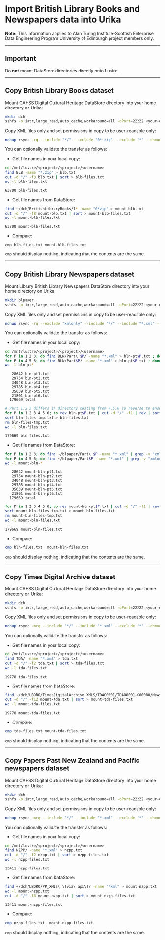 # Import British Library Books and Newspapers data into Urika

**Note:** This information applies to Alan Turing Institute-Scottish Enterprise Data Engineering Program University of Edinburgh project members only.

---

## Important

Do **not** mount DataStore directories directly onto Lustre.

---

## Copy British Library Books dataset

Mount CAHSS Digital Cultural Heritage DataStore directory into your home directory on Urika:

```bash
mkdir dch
sshfs -o intr,large_read,auto_cache,workaround=all -oPort=22222 <your-datastore-username>@chss.datastore.ed.ac.uk:/chss/datastore/chss/groups/Digital-Cultural-Heritage dch
```

Copy XML files only and set permissions in copy to be user-readable only:

```bash
nohup rsync -rq --include "*/" --include "0*.zip" --exclude "*" --chmod=Du=rwx,Dgo=,Fu=rwx,Fgo= dch/BritishLibraryBooks/1* /mnt/lustre/<project>/<project>/<username>/XXXBLB &
```

You can optionally validate the transfer as follows:

* Get file names in your local copy:

```bash
cd /mnt/lustre/<project>/<project>/<username>
find BLB -name "*.zip" > blb.txt
cut -d "/" -f3 blb.txt | sort > blb-files.txt
wc -l blb-files.txt
```
```
63700 blb-files.txt
```

* Get file names from DataStore:

```bash
find ~/dch/BritishLibraryBooks/1* -name "0*zip" > mount-blb.txt
cut -d "/" -f8 mount-blb.txt | sort > mount-blb-files.txt
wc -l mount-blb-files.txt
```
```
63700 mount-blb-files.txt
```

* Compare:

```
cmp blb-files.txt mount-blb-files.txt
```

`cmp` should display nothing, indicating that the contents are the same.

---

## Copy British Library Newspapers dataset

Mount Library British Library Newspapers DataStore directory into your home directory on Urika:

```bash
mkdir blpaper
sshfs -o intr,large_read,auto_cache,workaround=all -oPort=22222 <your-datastore-username>@sg.datastore.ed.ac.uk:/sg/datastore/lib/groups/lac-store/blpaper blpaper
```

Copy XML files only and set permissions in copy to be user-readable only:

```bash
nohup rsync -rq --exclude "xmlonly" --include "*/" --include "*.xml" --exclude "*" --chmod=Du=rwx,Dgo=,Fu=rw,Fgo= blpaper/Part* /mnt/lustre/<project>/<project>/<username>/BLN &
```

You can optionally validate the transfer as follows:

* Get file names in your local copy:

```bash
cd /mnt/lustre/<project>/<project>/<username>
for P in 1 2 3; do find BLN/Part\ $P/ -name "*.xml" > bln-pt$P.txt ; done
for P in 4 5 6; do find BLN/Part$P/ -name "*.xml" > bln-pt$P.txt ; done
wc -l bln-pt*
```
```
   28642 bln-pt1.txt
   29754 bln-pt2.txt
   34048 bln-pt3.txt
   29785 bln-pt4.txt
   35639 bln-pt5.txt
   21801 bln-pt6.txt
  179669 total
```
```bash
# Part 1,2,3 differs in directory nesting from 4,5,6 so reverse to ensure file name is in first column, slice out file name, then reverse back.
for P in 1 2 3 4 5 6; do rev bln-pt$P.txt | cut -d "/" -f1 | rev | sort >> bln-files-tmp.txt ; done
sort bln-files-tmp.txt > bln-files.txt
rm bln-files-tmp.txt
wc -l bln-files.txt
```
```
179669 bln-files.txt
```

* Get file names from DataStore:

```bash
for P in 1 2 3; do find ~/blpaper/Part\ $P -name "*.xml" | grep -v "xmlonly" > mount-bln-pt$P.txt ; done &
for P in 4 5 6; do find ~/blpaper/Part$P -name "*.xml" | grep -v "xmlonly" > mount-bln-pt$P.txt ; done &
wc -l mount-bln-*
```
```
   28642 mount-bln-pt1.txt
   29754 mount-bln-pt2.txt
   34048 mount-bln-pt3.txt
   29785 mount-bln-pt4.txt
   35639 mount-bln-pt5.txt
   21801 mount-bln-pt6.txt
  179669 total
```
```bash
for P in 1 2 3 4 5 6; do rev mount-bln-pt$P.txt | cut -d "/" -f1 | rev | sort >> mount-bln-files-tmp.txt ; done
sort mount-bln-files-tmp.txt > mount-bln-files.txt
rm mount-bln-files-tmp.txt
wc -l mount-bln-files.txt
```
```
179669 mount-bln-files.txt
```

* Compare:

```bash
cmp bln-files.txt  mount-bln-files.txt
```

`cmp` should display nothing, indicating that the contents are the same.

---

## Copy Times Digital Archive dataset

Mount CAHSS Digital Cultural Heritage DataStore directory into your home directory on Urika:

```bash
mkdir dch
sshfs -o intr,large_read,auto_cache,workaround=all -oPort=22222 <your-datastore-username>@chss.datastore.ed.ac.uk:/chss/datastore/chss/groups/Digital-Cultural-Heritage dch
```

Copy XML files only and set permissions in copy to be user-readable only:

```bash
nohup rsync -mrq --include "*/" --include "*.xml" --exclude "*" --chmod=Du=rwx,Dgo=,Fu=rwx,Fgo= dch/LBORO/TimesDigitalArchive_XMLS/TDAO0001/TDAO0001-C00000/Newspapers/0FFO/ /mnt/lustre/<project>/<project>/<username>/TDA > tdalog.txt &
```

You can optionally validate the transfer as follows:

* Get file names in your local copy:

```bash
cd /mnt/lustre/<project>/<project>/<username>
find TDA/ -name "*.xml" > tda.txt
cut -d "/" -f2 tda.txt | sort > tda-files.txt
wc -l tda-files.txt
```
```
19778 tda-files.txt
```

* Get file names from DataStore:

```bash
find ~/dch/LBORO/TimesDigitalArchive_XMLS/TDAO0001/TDAO0001-C00000/Newspapers/0FFO/ -name "*.xml" > mount-tda.txt 
cut -d "/" -f12 mount-tda.txt | sort > mount-tda-files.txt
wc -l mount-tda-files.txt
```
```
19778 mount-tda-files.txt
```

* Compare:

```bash
cmp tda-files.txt mount-tda-files.txt
```

`cmp` should display nothing, indicating that the contents are the same.

---

## Copy Papers Past New Zealand and Pacific newspapers dataset

Mount CAHSS Digital Cultural Heritage DataStore directory into your home directory on Urika:

```bash
mkdir dch
sshfs -o intr,large_read,auto_cache,workaround=all -oPort=22222 <your-datastore-username>@chss.datastore.ed.ac.uk:/chss/datastore/chss/groups/Digital-Cultural-Heritage dch
```

Copy XML files only and set permissions in copy to be user-readable only:

```bash
nohup rsync -mrq --include "*/" --include "*.xml" --exclude "*" --chmod=Du=rwx,Dgo=,Fu=rwx,Fgo= dch/LBORO/PP_XMLs\ \(via\ api\)/ /mnt/lustre/<project>/<project>/<username>/NZPP &
```

You can optionally validate the transfer as follows:

* Get file names in your local copy:

```bash
cd /mnt/lustre/<project>/<project>/<username>
find NZPP/ -name "*.xml" > nzpp.txt
cut -d "/" -f2 nzpp.txt | sort > nzpp-files.txt
wc -l nzpp-files.txt
```
```
13411 nzpp-files.txt
```

* Get file names from DataStore:

```bash
find ~/dch/LBORO/PP_XMLs\ \(via\ api\)/ -name "*xml" > mount-nzpp.txt
wc -l mount-nzpp.txt
cut -d "/" -f8 mount-nzpp.txt | sort > mount-nzpp-files.txt
```
```
13411 mount-nzpp-files.txt
```

* Compare:

```bash
cmp nzpp-files.txt  mount-nzpp-files.txt
```

`cmp` should display nothing, indicating that the contents are the same.
